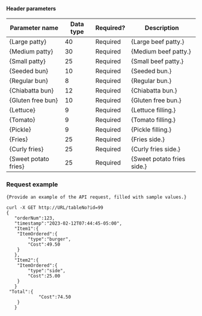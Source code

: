 

#### Header parameters

| Parameter name | Data type   | Required? | Description                          |
|------------------|--------|-----------|--------------------------------------|
| {Large patty}   | 40 | Required  | {Large beef patty.} |
| {Medium patty}   | 30 |  Required  |  {Medium beef patty.} |
| {Small patty}   | 25 |  Required  |  {Small beef patty.} |
| {Seeded bun}   | 10 |  Required  |  {Seeded bun.} |
| {Regular bun}   | 8 |  Required  |  {Regular bun.} |
| {Chiabatta bun}   | 12 |  Required  |  {Chiabatta bun.} |
| {Gluten free bun}   | 10 |  Required  |  {Gluten free bun.} |
| {Lettuce}   | 9 |  Required  |  {Lettuce filling.} |
| {Tomato}   | 9 |  Required  |  {Tomato filling.} |
| {Pickle}   | 9 |  Required  |  {Pickle filling.} |
| {Fries}   | 25 |  Required  |  {Fries side.} |
| {Curly fries}   | 25 |  Required  |  {Curly fries side.} |
| {Sweet potato fries}   | 25 |  Required  |  {Sweet potato fries side.} |

        

### Request example

```
{Provide an example of the API request, filled with sample values.}
```
```
curl -X GET http://URL/tableNo?id=99
{
   "orderNum":123,
   "timestamp":"2023-02-12T07:44:45-05:00",
   "Item1":{
  	"ItemOrdered":{
     	"type":"burger",
     	"Cost":49.50
  	}
   },
   "Item2":{
  	"ItemOrdered":{
     	"type":"side",
     	"Cost":25.00
  	}
   }
 "Total":{
  	     	"Cost":74.50
  	}
   }




